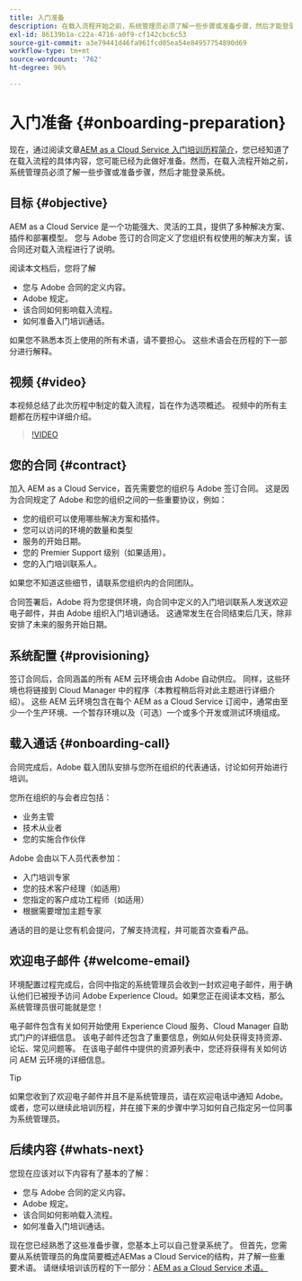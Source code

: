 ```yaml
---
title: 入门准备
description: 在载入流程开始之前，系统管理员必须了解一些步骤或准备步骤，然后才能登录系统。
exl-id: 86139b1a-c22a-4716-a0f9-cf142cbc6c53
source-git-commit: a3e79441d46fa961fcd05ea54e84957754890d69
workflow-type: tm+mt
source-wordcount: '762'
ht-degree: 96%

---
```


# 入门准备 {#onboarding-preparation}

现在，通过阅读文章[AEM as a Cloud Service 入门培训历程简介](overview.md)，您已经知道了在载入流程的具体内容，您可能已经为此做好准备。然而，在载入流程开始之前，系统管理员必须了解一些步骤或准备步骤，然后才能登录系统。

## 目标 {#objective}

AEM as a Cloud Service 是一个功能强大、灵活的工具，提供了多种解决方案、插件和部署模型。 您与 Adobe 签订的合同定义了您组织有权使用的解决方案，该合同还对载入流程进行了说明。

阅读本文档后，您将了解

* 您与 Adobe 合同的定义内容。
* Adobe 规定。
* 该合同如何影响载入流程。
* 如何准备入门培训通话。

如果您不熟悉本页上使用的所有术语，请不要担心。 这些术语会在历程的下一部分进行解释。

## 视频 {#video}

本视频总结了此次历程中制定的载入流程，旨在作为选项概述。 视频中的所有主题都在历程中详细介绍。

>[!VIDEO](https://video.tv.adobe.com/v/336959/?quality=12&learn=on)

## 您的合同 {#contract}

加入 AEM as a Cloud Service，首先需要您的组织与 Adobe 签订合同。 这是因为合同规定了 Adobe 和您的组织之间的一些重要协议，例如：

* 您的组织可以使用哪些解决方案和插件。
* 您可以访问的环境的数量和类型
* 服务的开始日期。
* 您的 Premier Support 级别（如果适用）。
* 您的入门培训联系人。

如果您不知道这些细节，请联系您组织内的合同团队。

合同签署后，Adobe 将为您提供环境，向合同中定义的入门培训联系人发送欢迎电子邮件，并由 Adobe 组织入门培训通话。 这通常发生在合同结束后几天，除非安排了未来的服务开始日期。

## 系统配置 {#provisioning}

签订合同后，合同涵盖的所有 AEM 云环境会由 Adobe 自动供应。 同样，这些环境也将链接到 Cloud Manager 中的程序（本教程稍后将对此主题进行详细介绍）。 这些 AEM 云环境包含在每个 AEM as a Cloud Service 订阅中，通常由至少一个生产环境、一个暂存环境以及（可选）一个或多个开发或测试环境组成。

## 载入通话 {#onboarding-call}

合同完成后，Adobe 载入团队安排与您所在组织的代表通话，讨论如何开始进行培训。

您所在组织的与会者应包括：

* 业务主管
* 技术从业者
* 您的实施合作伙伴

Adobe 会由以下人员代表参加：

* 入门培训专家
* 您的技术客户经理（如适用）
* 您指定的客户成功工程师（如适用）
* 根据需要增加主题专家

通话的目的是让您有机会提问，了解支持流程，并可能首次查看产品。

## 欢迎电子邮件 {#welcome-email}

环境配置过程完成后，合同中指定的系统管理员会收到一封欢迎电子邮件，用于确认他们已被授予访问 Adobe Experience Cloud。如果您正在阅读本文档，那么系统管理员很可能就是您！

电子邮件包含有关如何开始使用 Experience Cloud 服务、Cloud Manager 自助式门户的详细信息。 该电子邮件还包含了重要信息，例如从何处获得支持资源、论坛、常见问题等。 在该电子邮件中提供的资源列表中，您还将获得有关如何访问 AEM 云环境的详细信息。

>[!TIP]
>
>如果您收到了欢迎电子邮件并且不是系统管理员，请在欢迎电话中通知 Adobe。 或者，您可以继续此培训历程，并在接下来的步骤中学习如何自己指定另一位同事为系统管理员。

## 后续内容 {#whats-next}

您现在应该对以下内容有了基本的了解：

* 您与 Adobe 合同的定义内容。
* Adobe 规定。
* 该合同如何影响载入流程。
* 如何准备入门培训通话。

现在您已经熟悉了这些准备步骤，您基本上可以自己登录系统了。 但首先，您需要从系统管理员的角度简要概述AEMas a Cloud Service的结构，并了解一些重要术语。 请继续培训该历程的下一部分：[AEM as a Cloud Service 术语。](terminology.md)
